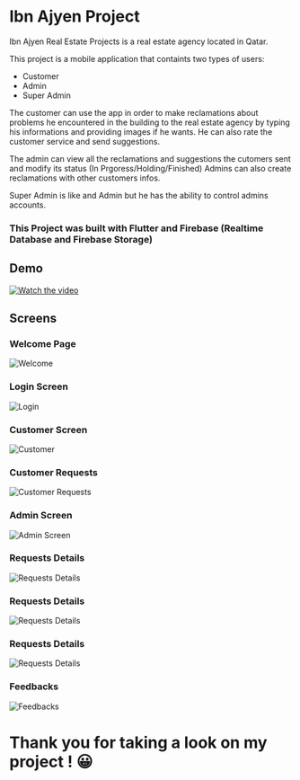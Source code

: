 # Ibn Ajyen Project

Ibn Ajyen Real Estate Projects is a real estate agency located in Qatar.

This project is a mobile application that containts two types of users:
  - Customer
  - Admin
  - Super Admin
 
 The customer can use the app in order to make reclamations about problems he encountered in the building to the real estate agency 
 by typing his informations and providing images if he wants. He can also rate the customer service and send suggestions.
 
 The admin can view all the reclamations and suggestions the cutomers sent and modify its status (In Prgoress/Holding/Finished)
 Admins can also create reclamations with other customers infos.
 
 Super Admin is like and Admin but he has the ability to control admins accounts.
 
### This Project was built with Flutter and Firebase (Realtime Database and Firebase Storage)

 ## Demo
[![Watch the video](https://github.com/dalijardak/Real-Estate-Agency/blob/master/demo.jfif)](https://vimeo.com/490467430)

## Screens

### Welcome Page
![Welcome](https://github.com/dalijardak/Real-Estate-Agency/blob/master/screens/welcome_page.jpeg)

### Login Screen
![Login](https://github.com/dalijardak/Real-Estate-Agency/blob/master/screens/login_screen.jpeg)

### Customer Screen
![Customer](https://github.com/dalijardak/Real-Estate-Agency/blob/master/screens/customer_screen.jpeg)

### Customer Requests
![Customer Requests](https://github.com/dalijardak/Real-Estate-Agency/blob/master/screens/user_requests.jpeg)

### Admin Screen
![Admin Screen](https://github.com/dalijardak/Real-Estate-Agency/blob/master/screens/admin_screen.jpeg)

### Requests Details 
![Requests Details ](https://github.com/dalijardak/Real-Estate-Agency/blob/master/screens/request_details1.jpeg)

### Requests Details 
![Requests Details](https://github.com/dalijardak/Real-Estate-Agency/blob/master/screens/request_details2.jpeg)

### Requests Details
![Requests Details](https://github.com/dalijardak/Real-Estate-Agency/blob/master/screens/request_details1.jpeg)

### Feedbacks
![Feedbacks](https://github.com/dalijardak/Real-Estate-Agency/blob/master/screens/feedback.jpeg)

# Thank you for taking a look on my project ! :grinning: 
